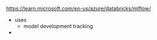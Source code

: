 https://learn.microsoft.com/en-us/azure/databricks/mlflow/

* uses
  * model development tracking
* 